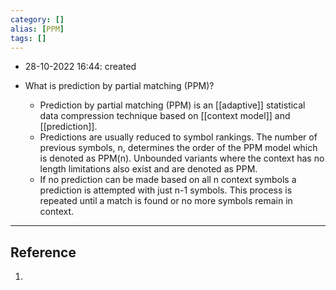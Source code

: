 ```yaml
---
category: []
alias: [PPM]
tags: []
---
```


- 28-10-2022 16:44: created

- What is prediction by partial matching (PPM)?
	- Prediction by partial matching (PPM) is an [[adaptive]] statistical data compression technique based on [[context model]] and [[prediction]]. 
	- Predictions are usually reduced to symbol rankings. The number of previous symbols, n, determines the order of the PPM model which is denoted as PPM(n). Unbounded variants where the context has no length limitations also exist and are denoted as PPM.
	- If no prediction can be made based on all n context symbols a prediction is attempted with just n-1 symbols. This process is repeated until a match is found or no more symbols remain in context. 


---
## Reference

1. 